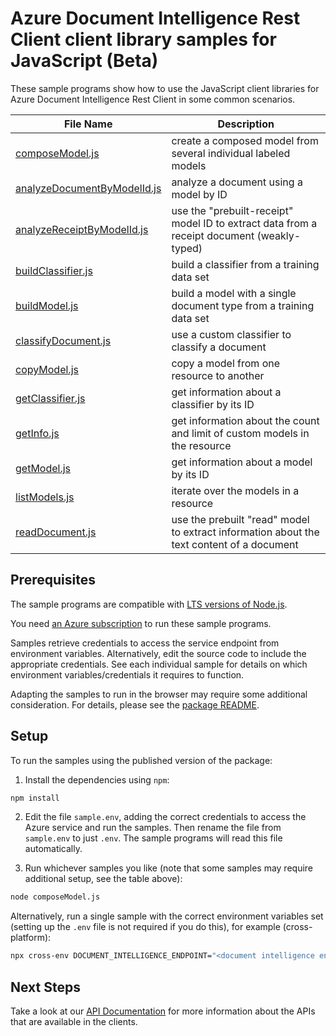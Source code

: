 # Azure Document Intelligence Rest Client client library samples for JavaScript (Beta)

These sample programs show how to use the JavaScript client libraries for Azure Document Intelligence Rest Client in some common scenarios.

| **File Name**                                           | **Description**                                                                            |
| ------------------------------------------------------- | ------------------------------------------------------------------------------------------ |
| [composeModel.js][composemodel]                         | create a composed model from several individual labeled models                             |
| [analyzeDocumentByModelId.js][analyzedocumentbymodelid] | analyze a document using a model by ID                                                     |
| [analyzeReceiptByModelId.js][analyzereceiptbymodelid]   | use the "prebuilt-receipt" model ID to extract data from a receipt document (weakly-typed) |
| [buildClassifier.js][buildclassifier]                   | build a classifier from a training data set                                                |
| [buildModel.js][buildmodel]                             | build a model with a single document type from a training data set                         |
| [classifyDocument.js][classifydocument]                 | use a custom classifier to classify a document                                             |
| [copyModel.js][copymodel]                               | copy a model from one resource to another                                                  |
| [getClassifier.js][getclassifier]                       | get information about a classifier by its ID                                               |
| [getInfo.js][getinfo]                                   | get information about the count and limit of custom models in the resource                 |
| [getModel.js][getmodel]                                 | get information about a model by its ID                                                    |
| [listModels.js][listmodels]                             | iterate over the models in a resource                                                      |
| [readDocument.js][readdocument]                         | use the prebuilt "read" model to extract information about the text content of a document  |

## Prerequisites

The sample programs are compatible with [LTS versions of Node.js](https://github.com/nodejs/release#release-schedule).

You need [an Azure subscription][freesub] to run these sample programs.

Samples retrieve credentials to access the service endpoint from environment variables. Alternatively, edit the source code to include the appropriate credentials. See each individual sample for details on which environment variables/credentials it requires to function.

Adapting the samples to run in the browser may require some additional consideration. For details, please see the [package README][package].

## Setup

To run the samples using the published version of the package:

1. Install the dependencies using `npm`:

```bash
npm install
```

2. Edit the file `sample.env`, adding the correct credentials to access the Azure service and run the samples. Then rename the file from `sample.env` to just `.env`. The sample programs will read this file automatically.

3. Run whichever samples you like (note that some samples may require additional setup, see the table above):

```bash
node composeModel.js
```

Alternatively, run a single sample with the correct environment variables set (setting up the `.env` file is not required if you do this), for example (cross-platform):

```bash
npx cross-env DOCUMENT_INTELLIGENCE_ENDPOINT="<document intelligence endpoint>" DOCUMENT_INTELLIGENCE_API_KEY="<document intelligence api key>" PURCHASE_ORDER_SUPPLIES_SAS_URL="<purchase order supplies sas url>" PURCHASE_ORDER_EQUIPMENT_SAS_URL="<purchase order equipment sas url>" PURCHASE_ORDER_FURNITURE_SAS_URL="<purchase order furniture sas url>" PURCHASE_ORDER_CLEANING_SUPPLIES_SAS_URL="<purchase order cleaning supplies sas url>" node composeModel.js
```

## Next Steps

Take a look at our [API Documentation][apiref] for more information about the APIs that are available in the clients.

[composemodel]: https://github.com/Azure/azure-sdk-for-js/blob/main/sdk/documentintelligence/ai-document-intelligence-rest/samples/v1-beta/javascript/composeModel.js
[analyzedocumentbymodelid]: https://github.com/Azure/azure-sdk-for-js/blob/main/sdk/documentintelligence/ai-document-intelligence-rest/samples/v1-beta/javascript/analyzeDocumentByModelId.js
[analyzereceiptbymodelid]: https://github.com/Azure/azure-sdk-for-js/blob/main/sdk/documentintelligence/ai-document-intelligence-rest/samples/v1-beta/javascript/analyzeReceiptByModelId.js
[buildclassifier]: https://github.com/Azure/azure-sdk-for-js/blob/main/sdk/documentintelligence/ai-document-intelligence-rest/samples/v1-beta/javascript/buildClassifier.js
[buildmodel]: https://github.com/Azure/azure-sdk-for-js/blob/main/sdk/documentintelligence/ai-document-intelligence-rest/samples/v1-beta/javascript/buildModel.js
[classifydocument]: https://github.com/Azure/azure-sdk-for-js/blob/main/sdk/documentintelligence/ai-document-intelligence-rest/samples/v1-beta/javascript/classifyDocument.js
[copymodel]: https://github.com/Azure/azure-sdk-for-js/blob/main/sdk/documentintelligence/ai-document-intelligence-rest/samples/v1-beta/javascript/copyModel.js
[getclassifier]: https://github.com/Azure/azure-sdk-for-js/blob/main/sdk/documentintelligence/ai-document-intelligence-rest/samples/v1-beta/javascript/getClassifier.js
[getinfo]: https://github.com/Azure/azure-sdk-for-js/blob/main/sdk/documentintelligence/ai-document-intelligence-rest/samples/v1-beta/javascript/getInfo.js
[getmodel]: https://github.com/Azure/azure-sdk-for-js/blob/main/sdk/documentintelligence/ai-document-intelligence-rest/samples/v1-beta/javascript/getModel.js
[listmodels]: https://github.com/Azure/azure-sdk-for-js/blob/main/sdk/documentintelligence/ai-document-intelligence-rest/samples/v1-beta/javascript/listModels.js
[readdocument]: https://github.com/Azure/azure-sdk-for-js/blob/main/sdk/documentintelligence/ai-document-intelligence-rest/samples/v1-beta/javascript/readDocument.js
[apiref]: https://docs.microsoft.com/javascript/api/@azure/ai-document-intelligence
[freesub]: https://azure.microsoft.com/free/
[package]: https://github.com/Azure/azure-sdk-for-js/tree/main/sdk/documentintelligence/ai-document-intelligence-rest/README.md
